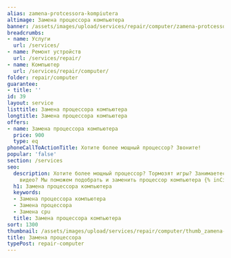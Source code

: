 ```yaml
---
alias: zamena-protcessora-kompiutera
altimage: Замена процессора компьютера
banner: /assets/images/upload/services/repair/computer/zamena-protcessora-kompiutera.jpg
breadcrumbs:
- name: Услуги
  url: /services/
- name: Ремонт устройств
  url: /services/repair/
- name: Компьютер
  url: /services/repair/computer/
folder: repair/computer
guarantee:
- title: ''
id: 39
layout: service
listtitle: Замена процессора компьютера
longtitle: Замена процессора компьютера
offers:
- name: Замена процессора компьютера
  price: 900
  type: eq
phoneCallToActionTitle: Хотите более мощный процессор? Звоните!
popular: 'false'
section: /services
seo:
  description: Хотите более мощный процессор? Тормозят игры? Занимаетесь обработкой
    видео? Мы поможем подобрать и заменить процессор компьютера {% inCity %}.
  h1: Замена процессора компьютера
  keywords:
  - Замена процессора компьютера
  - Замена процессора
  - Замена cpu
  title: Замена процессора компьютера
sort: 1300
thumbnail: /assets/images/upload/services/repair/computer/thumb_zamena-protcessora-kompiutera.jpg
title: Замена процессора
typePost: repair-computer
---
```

